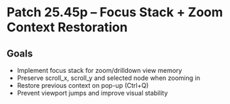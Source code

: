 # Patch 25.45p – Focus Stack + Zoom Context Restoration

## Goals
- Implement focus stack for zoom/drilldown view memory
- Preserve scroll_x, scroll_y and selected node when zooming in
- Restore previous context on pop-up (Ctrl+Q)
- Prevent viewport jumps and improve visual stability
